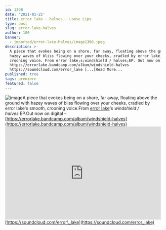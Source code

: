 ```yaml
---
id: 1398
date: '2021-01-25'
title: error lake - halves - Loose Lips
type: post
slug: error-lake-halves
author: 100
banner:
  - imported/error-lake-halves/image1398.jpeg
description: >-
  A piece that evokes being on a shore, far away, floating above the ground with
  hazey waves of bliss flowing over your cheeks, cradled by error lake;s smooth,
  crooning voice. From error lake;s;windshield / halves;EP. Out now on digital ;
  https://errorlake.bandcamp.com/album/windshield-halves
  https://soundcloud.com/error_lake [...]Read More...
published: true
tags: premiere
featured: false
---
```

![image](../imported/error-lake-halves/image1398.jpeg)A piece that evokes being on a shore, far away, floating above the ground with hazey waves of bliss flowing over your cheeks, cradled by error lake's smooth, crooning voice.From [error lake](https://errorlake.bandcamp.com)'s _windshield / halves_ EP.Out now on digital – [https://errorlake.bandcamp.com/album/windshield-halves](https://errorlake.bandcamp.com/album/windshield-halves)<iframe width='100%' height='300' scrolling='no' frameborder='no' allow='autoplay' src='https://w.soundcloud.com/player/?url=https%3A//api.soundcloud.com/tracks/972606469&color=%23ff5500&auto_play=false&hide_related=false&show_comments=true&show_user=true&show_reposts=false&show_teaser=true'></iframe>[https://soundcloud.com/error\_lake](https://soundcloud.com/error_lake)